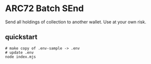 # ARC72 Batch SEnd

Send all holdings of collection to another wallet. Use at your own risk.

## quickstart

```
# make copy of .env-sample -> .env
# update .env
node index.mjs
```
